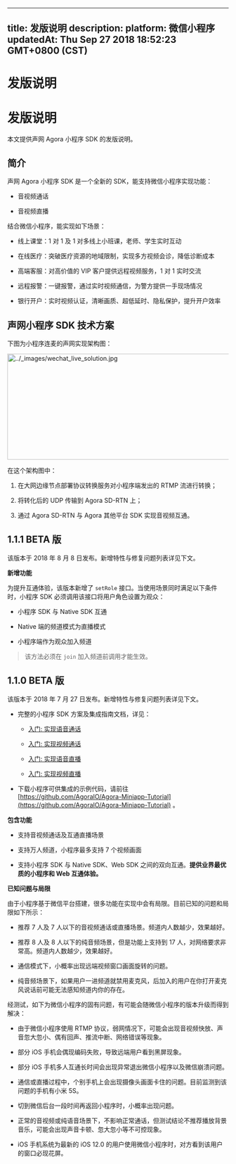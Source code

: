 
---
title: 发版说明
description: 
platform: 微信小程序
updatedAt: Thu Sep 27 2018 18:52:23 GMT+0800 (CST)
---
# 发版说明
# 发版说明

本文提供声网 Agora 小程序 SDK 的发版说明。

## **简介**

声网 Agora 小程序 SDK 是一个全新的 SDK，能支持微信小程序实现功能：

-   音视频通话

-   音视频直播


结合微信小程序，能实现如下场景：

-   线上课堂：1 对 1 及 1 对多线上小班课，老师、学生实时互动

-   在线医疗：突破医疗资源的地域限制，实现多方视频会诊，降低诊断成本

-   高端客服：对高价值的 VIP 客户提供远程视频服务，1 对 1 实时交流

-   远程报警：一键报警，通过实时视频通信，为警方提供一手现场情况

-   银行开户：实时视频认证，清晰画质、超低延时、隐私保护，提升开户效率


## 声网小程序 SDK 技术方案

下图为小程序连麦的声网实现架构图：

<img alt="../_images/wechat_live_solution.jpg" src="https://web-cdn.agora.io/docs-files/cn/wechat_live_solution.jpg" style="width: 601.6px; height: 240.8px;"/>


在这个架构图中：

1.  在大网边缘节点部署协议转换服务对小程序端发出的 RTMP 流进行转换；

2.  将转化后的 UDP 传输到 Agora SD-RTN 上；

3.  通过 Agora SD-RTN 与 Agora 其他平台 SDK 实现音视频互通。


## **1.1.1 BETA 版**

该版本于 2018 年 8 月 8 日发布。新增特性与修复问题列表详见下文。

**新增功能**

为提升互通体验，该版本新增了 `setRole` 接口。当使用场景同时满足以下条件时，小程序 SDK 必须调用该接口将用户角色设置为观众：

-   小程序 SDK 与 Native SDK 互通

-   Native 端的频道模式为直播模式

-   小程序端作为观众加入频道


> 该方法必须在 `join`  加入频道前调用才能生效。

## **1.1.0 BETA 版**

该版本于 2018 年 7 月 27 日发布。新增特性与修复问题列表详见下文。

-   完整的小程序 SDK 方案及集成指南文档，详见：

    -   [入门: 实现语音通话](../../cn/Quickstart%20Guide/communication_mini_audio-1.md)

    -   [入门: 实现视频通话](../../cn/Quickstart%20Guide/communication_mini_video-1.md)

    -   [入门: 实现语音直播](../../cn/Quickstart%20Guide/broadcast_audio_mini.md)

    -   [入门: 实现视频直播](../../cn/Quickstart%20Guide/broadcast_video_mini.md)

-   下载小程序可供集成的示例代码，请前往 [https://github.com/AgoraIO/Agora-Miniapp-Tutorial](https://github.com/AgoraIO/Agora-Miniapp-Tutorial) 。


**包含功能**

-   支持音视频通话及互通直播场景

-   支持万人频道，小程序最多支持 7 个视频画面

-   支持小程序 SDK 与 Native SDK、Web SDK 之间的双向互通。**提供业界最优质的小程序和 Web 互通体验。**


**已知问题与局限**

由于小程序基于微信平台搭建，很多功能在实现中会有局限。目前已知的问题和局限如下所示：

-   推荐 7 人及 7 人以下的音视频通话或直播场景。频道内人数越少，效果越好。

-   推荐 8 人及 8 人以下的纯音频场景，但是功能上支持到 17 人，对网络要求非常高。频道内人数越少，效果越好。

-   通信模式下，小概率出现远端视频窗口画面旋转的问题。

-   纯音频场景下，如果用户一进频道就禁用麦克风，后加入的用户在你打开麦克风说话前可能无法感知频道内你的存在。


经测试，如下为微信小程序的固有问题，有可能会随微信小程序的版本升级而得到解决：

-   由于微信小程序使用 RTMP 协议，弱网情况下，可能会出现音视频快放、声音忽大忽小、偶有回声、推流中断、网络错误等现象。

-   部分 iOS 手机会偶现编码失败，导致远端用户看到黑屏现象。

-   部分 iOS 手机多人互通长时间会出现异常退出微信小程序以及微信崩溃问题。

-   通信或直播过程中，个别手机上会出现摄像头画面卡住的问题。目前监测到该问题的手机有小米 5S。

-   切到微信后台一段时间再返回小程序时，小概率出现问题。

-   正常的音视频或纯语音场景下，不影响正常通话，但测试结论不推荐播放背景音乐，可能会出现声音卡顿、忽大忽小等不可控现象。

-   iOS 手机系统为最新的 iOS 12.0 的用户使用微信小程序时，对方看到该用户的窗口必现花屏。



